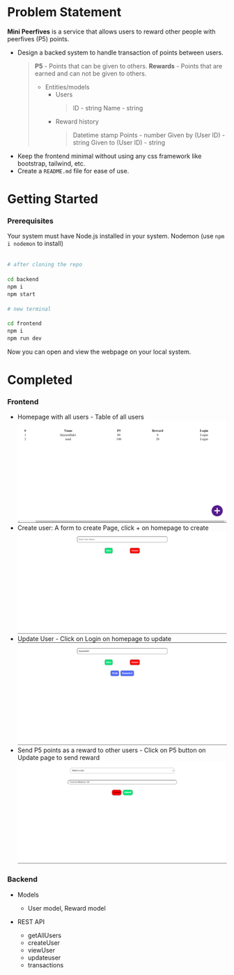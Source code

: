 # Problem Statement

**Mini Peerfives** is a service that allows users to reward other people with peerfives (P5) points.

- Design a backed system to handle transaction of points between users.
  > **P5** - Points that can be given to others.
  > **Rewards** - Points that are earned and can not be given to others.
  >
  > - Entities/models
  >   - Users
  >     > ID - string
  >     > Name - string
  >   - Reward history
  >     > Datetime stamp
  >     > Points - number
  >     > Given by (User ID) - string
  >     > Given to (User ID) - string
- Keep the frontend minimal without using any css framework like bootstrap, tailwind, etc.
- Create a `README.md` file for ease of use.

# Getting Started

### Prerequisites

Your system must have Node.js installed in your system.
Nodemon (use `npm i nodemon` to install)

```bash

# after cloning the repo

cd backend
npm i
npm start

# new terminal

cd frontend
npm i
npm run dev
```

Now you can open and view the webpage on your local system.

# Completed

### Frontend

- Homepage with all users - Table of all users
  ![Users List View](snapshots/all_users.png)
- Create user: A form to create Page, click + on homepage to create
  ![New User](snapshots/create_user.png)
- Update User - Click on Login on homepage to update
  ![Update User](snapshots/update.png)
- Send P5 points as a reward to other users - Click on P5 button on Update page to send reward
  ![Send Reward](snapshots/send.png)

### Backend

- Models

  - User model, Reward model

- REST API
  - getAllUsers
  - createUser
  - viewUser
  - updateuser
  - transactions
